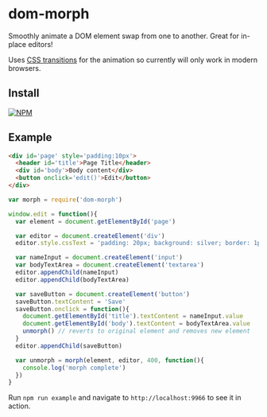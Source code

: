 dom-morph
===

Smoothly animate a DOM element swap from one to another. Great for in-place editors!

Uses [CSS transitions](https://github.com/mmckegg/css-transition) for the animation so currently will only work in modern browsers.

## Install

[![NPM](https://nodei.co/npm/dom-morph.png?compact=true)](https://nodei.co/npm/dom-morph/)

## Example

```html
<div id='page' style='padding:10px'>
  <header id='title'>Page Title</header>
  <div id='body'>Body content</div>
  <button onclick='edit()'>Edit</button>
</div>
```

```js
var morph = require('dom-morph')

window.edit = function(){
  var element = document.getElementById('page')

  var editor = document.createElement('div')
  editor.style.cssText = 'padding: 20px; background: silver; border: 1px solid gray'

  var nameInput = document.createElement('input')
  var bodyTextArea = document.createElement('textarea')
  editor.appendChild(nameInput)
  editor.appendChild(bodyTextArea)

  var saveButton = document.createElement('button')
  saveButton.textContent = 'Save'
  saveButton.onclick = function(){
    document.getElementById('title').textContent = nameInput.value
    document.getElementById('body').textContent = bodyTextArea.value
    unmorph() // reverts to original element and removes new element
  }
  editor.appendChild(saveButton)

  var unmorph = morph(element, editor, 400, function(){
    console.log('morph complete')
  })
}
```

Run `npm run example` and navigate to `http://localhost:9966` to see it in action.
